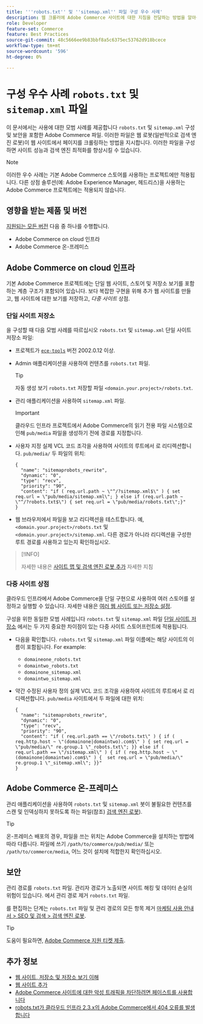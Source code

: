 ```yaml
---
title: '''robots.txt'' 및 ''sitemap.xml'' 파일 구성 우수 사례'
description: 웹 크롤러에 Adobe Commerce 사이트에 대한 지침을 전달하는 방법을 알아봅니다.
role: Developer
feature-set: Commerce
feature: Best Practices
source-git-commit: 48c5666ee9b83bbf8a5c6375ec53762d918bcece
workflow-type: tm+mt
source-wordcount: '596'
ht-degree: 0%

---
```



# 구성 우수 사례 `robots.txt` 및 `sitemap.xml` 파일

이 문서에서는 사용에 대한 모범 사례를 제공합니다 `robots.txt` 및 `sitemap.xml` 구성 및 보안을 포함한 Adobe Commerce 파일. 이러한 파일은 웹 로봇(일반적으로 검색 엔진 로봇)이 웹 사이트에서 페이지를 크롤링하는 방법을 지시합니다. 이러한 파일을 구성하면 사이트 성능과 검색 엔진 최적화를 향상시킬 수 있습니다.

>[!NOTE]
>
>이러한 우수 사례는 기본 Adobe Commerce 스토어를 사용하는 프로젝트에만 적용됩니다. 다른 상점 솔루션(예: Adobe Experience Manager, 헤드리스)을 사용하는 Adobe Commerce 프로젝트에는 적용되지 않습니다.

## 영향을 받는 제품 및 버전

[지원되는 모든 버전](../../../release/versions.md) 다음 중 하나를 수행합니다.

- Adobe Commerce on cloud 인프라
- Adobe Commerce 온-프레미스

## Adobe Commerce on cloud 인프라

기본 Adobe Commerce 프로젝트에는 단일 웹 사이트, 스토어 및 저장소 보기를 포함하는 계층 구조가 포함되어 있습니다. 보다 복잡한 구현을 위해 추가 웹 사이트를 만들고, 웹 사이트에 대한 보기를 저장하고, _다중 사이트_ 상점.

### 단일 사이트 저장소

을 구성할 때 다음 모범 사례를 따르십시오 `robots.txt` 및 `sitemap.xml` 단일 사이트 저장소 파일:

- 프로젝트가 [`ece-tools`](https://devdocs.magento.com/cloud/release-notes/ece-release-notes.html) 버전 2002.0.12 이상.
- Admin 애플리케이션을 사용하여 컨텐츠를 `robots.txt` 파일.

   >[!TIP]
   >
   >자동 생성 보기 `robots.txt` 저장할 파일 `<domain.your.project>/robots.txt`.

- 관리 애플리케이션을 사용하여 `sitemap.xml` 파일.

   >[!IMPORTANT]
   >
   >클라우드 인프라 프로젝트에서 Adobe Commerce의 읽기 전용 파일 시스템으로 인해 `pub/media` 파일을 생성하기 전에 경로를 지정합니다.

- 사용자 지정 실제 VCL 코드 조각을 사용하여 사이트의 루트에서 로 리디렉션합니다. `pub/media/` 두 파일의 위치:

   ```vcl
   {
     "name": "sitemaprobots_rewrite",
     "dynamic": "0",
     "type": "recv",
     "priority": "90",
     "content": "if ( req.url.path ~ \"^/?sitemap.xml$\" ) { set req.url = \"pub/media/sitemap.xml\"; } else if (req.url.path ~ \"^/?robots.txt$\") { set req.url = \"pub/media/robots.txt\";}"
   }
   ```

- 웹 브라우저에서 파일을 보고 리디렉션을 테스트합니다. 예, `<domain.your.project>/robots.txt` 및 `<domain.your.project>/sitemap.xml`. 다른 경로가 아니라 리디렉션을 구성한 루트 경로를 사용하고 있는지 확인하십시오.

>[!INFO]
>
>자세한 내용은 [사이트 맵 및 검색 엔진 로봇 추가](https://devdocs.magento.com/cloud/trouble/robots-sitemap.html) 자세한 지침


### 다중 사이트 상점

클라우드 인프라에서 Adobe Commerce을 단일 구현으로 사용하여 여러 스토어를 설정하고 실행할 수 있습니다. 자세한 내용은 [여러 웹 사이트 또는 저장소 설정](https://devdocs.magento.com/cloud/project/project-multi-sites.html).

구성을 위한 동일한 모범 사례입니다 `robots.txt` 및 `sitemap.xml` 파일 [단일 사이트 저장소](#single-site-storefronts) 에서는 두 가지 중요한 차이점이 있는 다중 사이트 스토어프런트에 적용됩니다.

- 다음을 확인합니다. `robots.txt` 및 `sitemap.xml` 파일 이름에는 해당 사이트의 이름이 포함됩니다. For example:
   - `domaineone_robots.txt`
   - `domaintwo_robots.txt`
   - `domainone_sitemap.xml`
   - `domaintwo_sitemap.xml`

- 약간 수정된 사용자 정의 실제 VCL 코드 조각을 사용하여 사이트의 루트에서 로 리디렉션합니다. `pub/media` 사이트에서 두 파일에 대한 위치:

   ```vcl
   {
     "name": "sitemaprobots_rewrite",
     "dynamic": "0",
     "type": "recv",
     "priority": "90",
     "content": "if ( req.url.path == \"/robots.txt\" ) { if ( req.http.host ~ \"(domainone|domaintwo).com$\" ) { set req.url = \"pub/media/\" re.group.1 \"_robots.txt\"; }} else if ( req.url.path == \"/sitemap.xml\" ) { if ( req.http.host ~ \"(domainone|domaintwo).com$\" ) {  set req.url = \"pub/media/\" re.group.1 \"_sitemap.xml\"; }}"
   }
   ```

## Adobe Commerce 온-프레미스

관리 애플리케이션을 사용하여 `robots.txt` 및 `sitemap.xml` 봇이 불필요한 컨텐츠를 스캔 및 인덱싱하지 못하도록 하는 파일(참조) [검색 엔진 로봇](https://experienceleague.adobe.com/docs/commerce-admin/marketing/seo/seo-overview.html#search-engine-robots)).

>[!TIP]
>
>온-프레미스 배포의 경우, 파일을 쓰는 위치는 Adobe Commerce을 설치하는 방법에 따라 다릅니다. 파일에 쓰기 `/path/to/commerce/pub/media/` 또는 `/path/to/commerce/media`, 어느 것이 설치에 적합한지 확인하십시오.

## 보안

관리 경로를 `robots.txt` 파일. 관리자 경로가 노출되면 사이트 해킹 및 데이터 손실의 위험이 있습니다. 에서 관리 경로 제거 `robots.txt` 파일.

를 편집하는 단계는 `robots.txt` 파일 및 관리 경로의 모든 항목 제거 [마케팅 사용 안내서 > SEO 및 검색 > 검색 엔진 로봇](https://experienceleague.adobe.com/docs/commerce-admin/marketing/seo/seo-overview.html#search-engine-robots).

>[!TIP]
>
>도움이 필요하면, [Adobe Commerce 지원 티켓 제출](https://experienceleague.adobe.com/docs/commerce-knowledge-base/kb/help-center-guide/magento-help-center-user-guide.md#submit-ticket).

## 추가 정보

- [웹 사이트, 저장소 및 저장소 보기 이해](https://devdocs.magento.com/cloud/configure/configure-best-practices.html#sites)
- [웹 사이트 추가](https://docs.magento.com/user-guide/stores/stores-all-create-website.html)
- [Adobe Commerce 사이트에 대한 악성 트래픽을 차단하려면 페이스트를 사용합니다](https://devdocs.magento.com/cloud/cdn/fastly-vcl-blocking.html)
- [robots.txt가 클라우드 인프라 2.3.x의 Adobe Commerce에서 404 오류를 발생합니다](https://experienceleague.adobe.com/docs/commerce-knowledge-base/kb/troubleshooting/miscellaneous/robots.txt-gives-404-error-magento-commerce-cloud-2.3.x.md)
